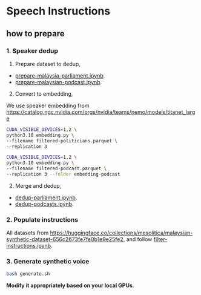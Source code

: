 # Speech Instructions

## how to prepare

### 1. Speaker dedup

1. Prepare dataset to dedup,

- [prepare-malaysia-parliament.ipynb](prepare-malaysia-parliament.ipynb).
- [prepare-malaysian-podcast.ipynb](prepare-malaysian-podcast.ipynb).

2. Convert to embedding,

We use speaker embedding from https://catalog.ngc.nvidia.com/orgs/nvidia/teams/nemo/models/titanet_large

```bash
CUDA_VISIBLE_DEVICES=1,2 \
python3.10 embedding.py \
--filename filtered-politicians.parquet \
--replication 3

CUDA_VISIBLE_DEVICES=1,2 \
python3.10 embedding.py \
--filename filtered-podcast.parquet \
--replication 3 --folder embedding-podcast
```

2. Merge and dedup,

- [dedup-parliament.ipynb](dedup-parliament.ipynb).
- [dedup-podcasts.ipynb](dedup-podcasts.ipynb).

### 2. Populate instructions

All datasets from https://huggingface.co/collections/mesolitica/malaysian-synthetic-dataset-656c2673fe7fe0b1e9e25fe2, and follow [filter-instructions.ipynb](filter-instructions.ipynb).

### 3. Generate synthetic voice

```bash
bash generate.sh
```

**Modify it appropriately based on your local GPUs**.